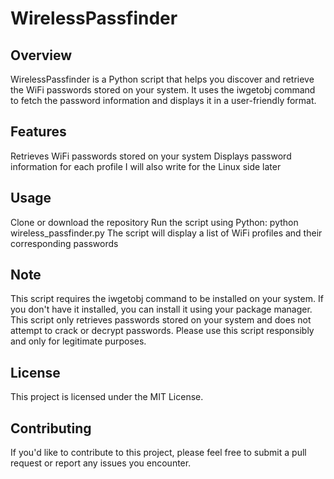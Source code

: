 # WirelessPassfinder
## Overview
WirelessPassfinder is a Python script that helps you discover and retrieve the WiFi passwords stored on your system. It uses the iwgetobj command to fetch the password information and displays it in a user-friendly format.

## Features
Retrieves WiFi passwords stored on your system
Displays password information for each profile
I will also write for the Linux side later
## Usage
Clone or download the repository
Run the script using Python: python wireless_passfinder.py
The script will display a list of WiFi profiles and their corresponding passwords
## Note
This script requires the iwgetobj command to be installed on your system. If you don't have it installed, you can install it using your package manager.
This script only retrieves passwords stored on your system and does not attempt to crack or decrypt passwords.
Please use this script responsibly and only for legitimate purposes.
## License
This project is licensed under the MIT License.

## Contributing
If you'd like to contribute to this project, please feel free to submit a pull request or report any issues you encounter.
